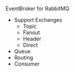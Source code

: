 EventBroker for RabbitMQ

- Support Exchanges
  - Topic
  - Fanout
  - Header
  - Direct
- Queue
- Routing
- Consumer
